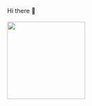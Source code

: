 <div align="left">
Hi there 👋
</div>
<br>
<div align="left">
  <a href="https://github.com/airtonoliveira">
  <img height="180em" src="https://github-readme-stats.vercel.app/api/top-langs/?username=airtonoliveira&layout=compact&langs_count=15&theme=react&border_radius=15"/>
</div>
